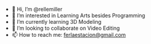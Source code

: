 - 👋 Hi, I’m @rellemiller
- 👀 I’m interested in Learning Arts besides Programming
- 🌱 I’m currently learning 3D Modeling
- 💞️ I’m looking to collaborate on Video Editing
- 📫 How to reach me: ferlaestacion@gmail.com

<!---
rellemiller/rellemiller is a ✨ special ✨ repository because its `README.md` (this file) appears on your GitHub profile.
You can click the Preview link to take a look at your changes.
--->
